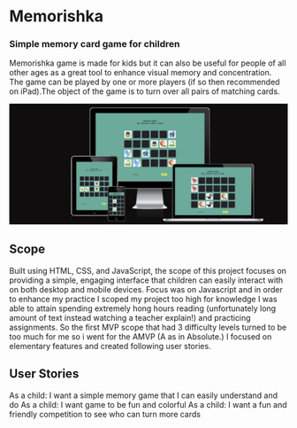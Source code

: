 # Memorishka
### Simple memory card game for children

Memorishka game is made for kids but it can also be useful for people of all other ages as a great tool to enhance visual memory and concentration. The game can be played by one or more players (if so then recommended on iPad).The object of the game is to turn over all pairs of matching cards.

![Memorishka responsive](docs/screenshots/responsive.jpeg)

## Scope

Built using HTML, CSS, and JavaScript, the scope of this project focuses on providing a simple, engaging interface that children can easily interact with on both desktop and mobile devices. Focus was on Javascript and in order to enhance my practice I scoped my project too high for knowledge I was able to attain spending extremely hong hours reading (unfortunately long amount of text instead watching a teacher explain!) and practicing assignments. So the first MVP scope that had 3 difficulty levels turned to be too much for me so i went for the AMVP (A as in Absolute.) I focused on elementary features and created following user stories.  

## User Stories

As a child: I want a simple memory game that I can easily understand and do
As a child: I want game to be fun and colorful
As a child: I want a fun and friendly competition to see who can turn more cards



